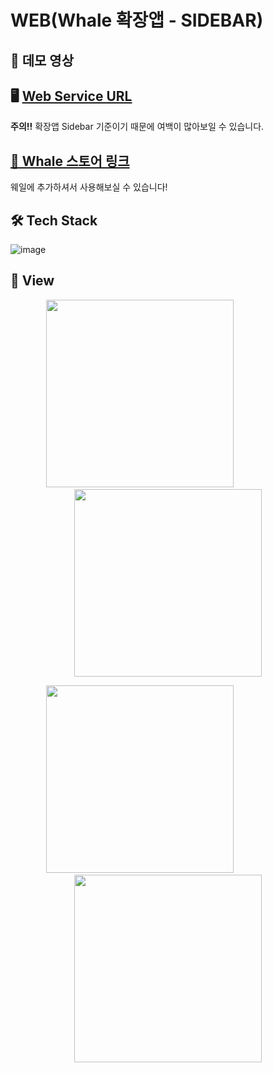 # WEB(Whale 확장앱 - SIDEBAR)

## 📸 데모 영상


## 🖥 [Web Service URL](http://101.101.210.76/) 
**주의!!**  확장앱 Sidebar 기준이기 때문에 여백이 많아보일 수 있습니다.

## [🛒 Whale 스토어 링크](https://store.whale.naver.com/detail/dmnhpmpanddilnophgeiioicckioecnb)
웨일에 추가하셔서 사용해보실 수 있습니다!

## 🛠 Tech Stack
![image](https://user-images.githubusercontent.com/39231606/102591855-06158a80-4156-11eb-80f2-12571f8627ae.png)

## 🎥 View
<p align="center">
  <img src="https://user-images.githubusercontent.com/39231606/102585734-4112c080-414c-11eb-8e2f-98c10057e81d.gif" width=300 height 500>
  &nbsp&nbsp&nbsp&nbsp&nbsp&nbsp&nbsp&nbsp&nbsp&nbsp&nbsp&nbsp&nbsp&nbsp&nbsp&nbsp&nbsp&nbsp&nbsp&nbsp&nbsp&nbsp
  <img src="https://user-images.githubusercontent.com/39231606/102586005-b4b4cd80-414c-11eb-89b1-09b1e133ab93.gif" width=300 height 500>
</p>
<p align="center">
  <img src="https://user-images.githubusercontent.com/39231606/102586717-ff831500-414d-11eb-90b1-de0b7000d10d.gif" width=300 height 500>
  &nbsp&nbsp&nbsp&nbsp&nbsp&nbsp&nbsp&nbsp&nbsp&nbsp&nbsp&nbsp&nbsp&nbsp&nbsp&nbsp&nbsp&nbsp&nbsp&nbsp&nbsp&nbsp
  <img src="https://user-images.githubusercontent.com/39231606/102586720-00b44200-414e-11eb-8ad1-7a47c56cce6f.gif" width=300 height 500>
</p>
